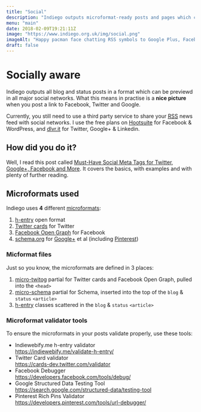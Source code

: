 ```yaml
---
title: "Social"
description: "Indiego outputs microformat-ready posts and pages which can be previewed by different social networks"
menu: "main"
date: 2018-02-09T19:21:11Z
image: "https://www.indiego.org.uk/img/social.png"
imageAlt: "Happy pacman face chatting RSS symbols to Google Plus, Facebook and Twitter logos – blah! blah! blah!"
draft: false
---
```


# Socially aware

Indiego outputs all blog and status posts in a format which can be previewd in all major social networks. What this means in practise is a **nice picture** when you post a link to Facebook, Twitter and Google.

Currently, you still need to use a third party service to share your <abbr title="Really Simple Syndication">[RSS](https://en.wikipedia.org/wiki/RSS)</abbr> news feed with social networks. I use the free plans on [Hootsuite](https://hootsuite.com/) for Facebook & WordPress, and [dlvr.it](https://dlvrit.com/) for Twitter, Google+ & Linkedin.

## How did you do it?

Well, I read this post called [Must-Have Social Meta Tags for Twitter, Google+, Facebook and More](https://moz.com/blog/meta-data-templates-123). It covers the basics, with examples and with plenty of further reading.

## Microformats used

Indiego uses **4** different [microformats](https://en.wikipedia.org/wiki/Microformat):

1. [h-entry](http://microformats.org/wiki/h-entry) open format
2. [Twitter cards](https://developer.twitter.com/en/docs/tweets/optimize-with-cards/overview/abouts-cards) for Twitter
3. [Facebook Open Graph](https://developers.facebook.com/docs/sharing/opengraph) for Facebook
4. [schema.org](http://schema.org/docs/gs.html) for [Google+](https://developers.google.com/+/web/snippet/) et al (including [Pinterest](https://developers.pinterest.com/docs/rich-pins/articles/?))

### Micformat files

Just so you know, the microformats are defined in 3 places:

1. [micro-twitog](https://github.com/growdigital/indiego/blob/master/themes/indiegomin/layouts/partials/micro-twitog.html) partial for Twitter cards and Facebook Open Graph, pulled into the `<head>`
2. [micro-schema](https://github.com/growdigital/indiego/blob/master/themes/indiegomin/layouts/partials/micro-schema.html) partial for Schema, inserted into the top of the `blog` & `status` `<article>`
3. [h-entry](http://microformats.org/wiki/h-entry) classes scattered in the `blog` & `status` `<article>`

### Microformat validator tools

To ensure the microformats in your posts validate properly, use these tools:

* Indiewebify.me h-entry validator  
  <https://indiewebify.me/validate-h-entry/>
* Twitter Card validator  
  <https://cards-dev.twitter.com/validator>
* Facebook Debugger  
  <https://developers.facebook.com/tools/debug/>
* Google Structured Data Testing Tool  
  <https://search.google.com/structured-data/testing-tool>
* Pinterest Rich Pins Validator  
  <https://developers.pinterest.com/tools/url-debugger/>
